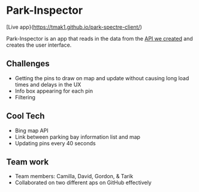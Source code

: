 # Park-Inspector

[Live app}(https://tmak1.github.io/park-spectre-client/)

Park-Inspector is an app that reads in the data from the [API we created](https://github.com/tmak1/park-spectre-api) and creates the user interface.

## Challenges
* Getting the pins to draw on map and update without causing long load times and delays in the UX
* Info box appearing for each pin
* Filtering

## Cool Tech
* Bing map API
* Link between parking bay information list and map
* Updating pins every 40 seconds

## Team work
* Team members: Camilla, David, Gordon, & Tarik
* Collaborated on two different aps on GitHub effectively
